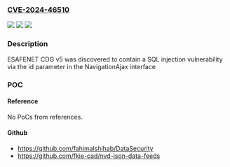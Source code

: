 ### [CVE-2024-46510](https://cve.mitre.org/cgi-bin/cvename.cgi?name=CVE-2024-46510)
![](https://img.shields.io/static/v1?label=Product&message=n%2Fa&color=blue)
![](https://img.shields.io/static/v1?label=Version&message=n%2Fa&color=blue)
![](https://img.shields.io/static/v1?label=Vulnerability&message=n%2Fa&color=brighgreen)

### Description

ESAFENET CDG v5 was discovered to contain a SQL injection vulnerability via the id parameter in the NavigationAjax interface

### POC

#### Reference
No PoCs from references.

#### Github
- https://github.com/fahimalshihab/DataSecurity
- https://github.com/fkie-cad/nvd-json-data-feeds

